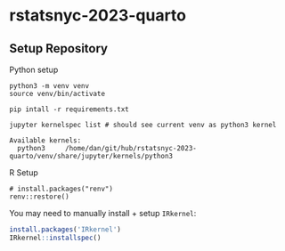 # rstatsnyc-2023-quarto

## Setup Repository

Python setup

```shell
python3 -m venv venv
source venv/bin/activate

pip intall -r requirements.txt

jupyter kernelspec list # should see current venv as python3 kernel
```

```
Available kernels:
  python3     /home/dan/git/hub/rstatsnyc-2023-quarto/venv/share/jupyter/kernels/python3

```

R Setup

```shell
# install.packages("renv")
renv::restore()
```
You may need to manually install + setup `IRkernel`:

```r
install.packages('IRkernel')
IRkernel::installspec() 
```
